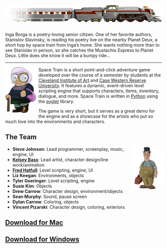 <div style="text-align: center;"><img style="border: none; margin-bottom: 1em;" src="/images/spacetrain.png"/></div>

Inga Borga is a poetry-loving senior citizen. One of her favorite authors, Stanislov Slavinsky, is reading his poetry live on the nearby Planet Deux, a short hop by space train from Inga’s home. She wants nothing more than to see Stanislav in person, so she catches the Mustachio Express to Planet Deux. Little does she know it will be a bumpy ride...

<hr/>

<img style="border: none; margin: 0 0.5em 1em 0; float: left;" src="/images/spacetrain3.png"/>

Space Train is a short point-and-click adventure game developed over the course of a semester by students at the [Cleveland Institute of Art](http://www.cia.edu/) and [Case Western Reserve University](http://www.case.edu/). It features a dynamic, event-driven level scripting engine that supports characters, items, inventory, dialogue, and more. Space Train is written in [Python](http://www.python.org) using the [pyglet](http://www.pyglet.org) library.

The game is very short, but it serves as a great demo for the engine and as a showcase for the artists who put so much love into the environments and characters.

The Team
--------

<img style="float: right; border: none; margin-bottom: 1em;" src="/images/spacetrain2.png"/>

- **Steve Johnson**: Lead programmer, screenplay, music, engine, UI
- **[Kelsey Bass](http://taxidermyrobot.blogspot.com/)**: Lead artist, character design/line work/animation
- **[Fred Hatfull](http://www.fredhatfull.com)**: Level scripting, engine, UI
- **Liz Keegan**: Environments, objects
- **Tyler Goeringer**: Level scripting, engine
- **Susie Kim**: Objects
- **Drew Carrow**: Character design, environment/objects
- **Sean Murphy**: Sound, pause screen
- **Dylan Carrow**: Coloring, objects
- **Vincent Pizarski**: Character design, coloring, exteriors

[Download for Mac](http://bit.ly/eM6urh)
----------------------------------------

[Download for Windows](http://bit.ly/ezkLgv)
--------------------------------------------
